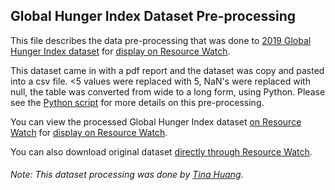 ## Global Hunger Index Dataset Pre-processing
This file describes the data pre-processing that was done to [2019 Global Hunger Index dataset](https://www.globalhungerindex.org/download/all.html) for [display on Resource Watch](https://resourcewatch.org/data/explore/foo015a-Global-Hunger-Index).

This dataset came in with a pdf report and the dataset was copy and pasted into a csv file.
<5 values were replaced with 5, NaN's were replaced with null, the table was converted from wide to a long form, using Python. Please see the [Python script]() for more details on this pre-processing.

You can view the processed Global Hunger Index dataset [on Resource Watch](https://www.globalhungerindex.org/download/all.html) for [display on Resource Watch](https://resourcewatch.org/data/explore/foo015a-Global-Hunger-Index).

You can also download original dataset [directly through Resource Watch](http://wri-projects.s3.amazonaws.com/resourcewatch/foo_015a_global_hunger_index.zip).

###### Note: This dataset processing was done by [Tina Huang](https://www.wri.org/profile/tina-huang).
